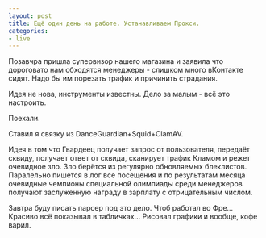```yaml
---
layout: post
title: Ещё один день на работе. Устанавливаем Прокси.
categories:
- live
---
```

Позавчра пришла супервизор нашего магазина и заявила что дороговато нам обходятся менеджеры - слишком много вКонтакте 
сидят. Надо бы им порезать трафик и причинить страдания.

Идея не нова, инструменты известны. Дело за малым - всё это настроить.

Поехали.


Ставил я связку из DanceGuardian+Squid+ClamAV.

Идея в том что Гвардеец получает запрос от пользователя, передаёт сквиду, получает ответ от сквида, сканирует трафик 
Кламом и режет очевидное зло. Зло берётся из регулярно обновляемых блеклистов. Паралельно пишется в лог все посещения 
и по результатам месяца очевидные чемпионы специальной олимпиады среди менеджеров получают заслуженную награду в 
зарплату с отрицательным числом.

Завтра буду писать парсер под это дело. Чтоб работал во Фре... Красиво всё показывал в табличках... Рисовал графики и 
вообще, кофе варил.
